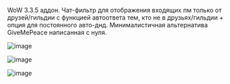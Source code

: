 WoW 3.3.5 аддон. Чат-фильтр для отображения входящих пм только от друзей/гильдии с функцией автоответа тем, кто не в друзьях/гильдии + опция для постоянного авто-днд. Минималистичная альтернатива GiveMePeace написанная с нуля.

![image](https://github.com/user-attachments/assets/eaf142a4-62a7-4ddf-862a-20b066486da5)

![image](https://github.com/user-attachments/assets/85bf3ad1-bcfc-4955-bfb7-e74f4fd67f73)

![image](https://github.com/user-attachments/assets/a8168d91-cefd-4629-a3ff-156a46495b73)

